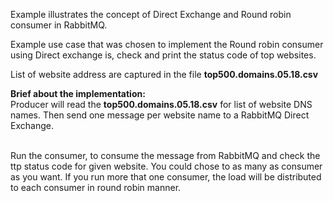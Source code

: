 Example illustrates the concept of Direct Exchange and Round robin consumer in RabbitMQ.

Example use case that was chosen to implement the Round robin consumer using Direct exchange is, check and print the 
status code of top websites.

List of website address are captured in the file **top500.domains.05.18.csv**

**Brief about the implementation:**
<br>Producer will read the **top500.domains.05.18.csv** for list of website DNS names. Then send one message per website
 name to a RabbitMQ Direct Exchange. 
 
<br>Run the consumer, to consume the message from RabbitMQ and check the ttp status code for given website. You could 
chose to as many as consumer as you want. If you run more that one consumer, the load will be distributed to each 
consumer in round robin manner.

